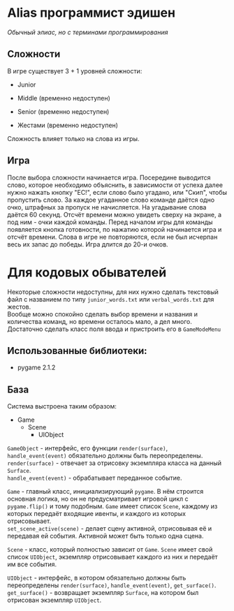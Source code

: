 # Alias программист эдишен
*Обычный элиас, но с терминами программирования*

## Сложности
В игре существует 3 + 1 уровней сложности:
- Junior
- Middle (временно недоступен)
- Senior (временно недоступен)


- Жестами (временно недоступен)


Сложность влияет только на слова из игры.

## Игра
После выбора сложности начинается игра. Посередине выводится слово, которое необходимо объяснить, в зависимости от
успеха далее нужно нажать кнопку "ЕС!", если слово было угадано, или "Скип", чтобы пропустить слово. За каждое угаданное
слово команде даётся одно очко, штрафных за пропуск не начисляется. На угадывание слова даётся 60 секунд. Отсчёт времени
можно увидеть сверху на экране, а под ним - очки каждой команды. Перед началом игры для команды появляется кнопка 
готовности, по нажатию которой начинается игра и отсчёт времени. Слова в игре не повторяются, если не был исчерпан весь
их запас до победы. Игра длится до 20-и очков.

# Для кодовых обывателей

Некоторые сложности недоступны, для них нужно сделать текстовый файл с названием по типу `junior_words.txt` или 
`verbal_words.txt` для жестов.  
Вообще можно спокойно сделать выбор времени и названия и количества команд, но времени осталось мало, а дел много.
Достаточно сделать класс поля ввода и пристроить его в `GameModeMenu`

## Использованные библиотеки:
- pygame 2.1.2 

## База
Система выстроена таким образом:
- Game
  - Scene
    - UIObject

`GameObject` - интерфейс, его функции `render(surface)`, `handle_event(event)` обязательно должны быть переопределены.  
`render(surface)` - отвечает за отрисовку экземпляра класса на данный `Surface`.  
`handle_event(event)` - обрабатывает переданное событие.

`Game` - главный класс, инициализирующий `pygame`. В нём строится основная логика, но он не предусматривает игровой цикл с
`pygame.flip()` и тому подобным. `Game` имеет список `Scene`, каждому из которых передаёт входящие ивенты, и каждого из 
которых отрисовывает.  
`set_scene_active(scene)` - делает сцену активной, отрисовывая её и передавая ей события. Активной может быть только одна
сцена.

`Scene` - класс, который полностью зависит от `Game`. `Scene` имеет свой список `UIObject`, экземпляр отрисовывает 
каждого из них и передаёт им все события.

`UIObject` - интерфейс, в котором обязательно должны быть переопределены `render(surface)`, `handle_event(event)`, 
`get_surface()`.
`get_surface()` - возвращает экземпляр `Surface`, на котором был отрисован экземпляр `UIObject`.
